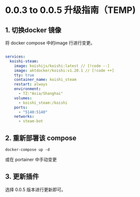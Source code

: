 # 0.0.3 to 0.0.5 升级指南（TEMP)

## 1. 切换docker 镜像

将 docker compose 中的image 行进行变更。

```yaml

services:
  koishi-steam:
    image: koishijs/koishi:latest // [!code --]
    image: aktdocker/koishi:v1.20.1 // [!code ++]
    tty: true
    container_name: koishi_steam
    restart: always
    environment:
      - TZ:"Asia/Shanghai"
    volumes:
      - koishi_steam:/koishi
    ports:
      - "5140:5140"
    networks:
      - steam-bot
```

## 2. 重新部署该 compose

```shell
docker-compose up -d
```
或在 portainer 中手动变更

## 3. 更新插件

选择 0.0.5 版本进行更新即可。

